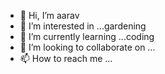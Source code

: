 - 👋 Hi, I’m aarav
- 👀 I’m interested in ...gardening
- 🌱 I’m currently learning ...coding
- 💞️ I’m looking to collaborate on ...
- 📫 How to reach me ...

<!---
kewl-ag/kewl-ag is a ✨ special ✨ repository because its `README.md` (this file) appears on your GitHub profile.
You can click the Preview link to take a look at your changes.
--->
